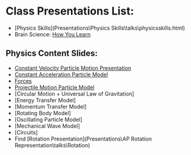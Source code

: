 # Class Presentations List:

  - [Physics Skills](Presentations\Physics Skills\talks\physicsskills.html)
  - Brain Science: [How You Learn](Presentations\BrainScience\talks\BrainScience.html)

## Physics Content Slides:

  - [Constant Velocity Particle Motion Presentation](Presentations\APCVPM\talks\APCVPM.html)
  - [Constant Acceleration Particle Model](Presentations\APCAPM\talks\APCAPM.html)
  - [Forces](Presentations\Forces\talks\APForces.html)
  - [Projectile Motion Particle Model](Presentations\Projectiles\talks\Projectiles_AP.html)
  - [Circular Motion + Universal Law of Gravitation]
  - [Energy Transfer Model]
  - [Momentum Transfer Model]
  - [Rotating Body Model]
  - [Oscillating Particle Model]
  - [Mechanical Wave Model]
  - [Circuits]
  - Find [Rotation Presentation](Presentations\AP Rotation Representation\talks\Rotation)

